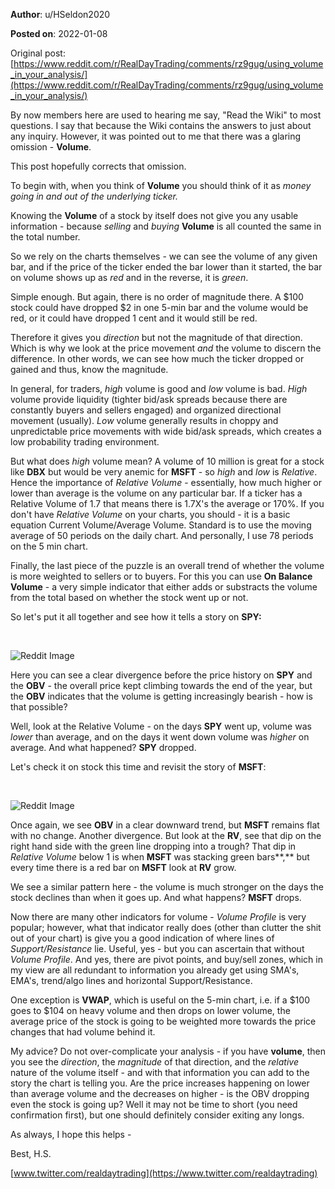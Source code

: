 **Author**: u/HSeldon2020

**Posted on**: 2022-01-08

Original post: [https://www.reddit.com/r/RealDayTrading/comments/rz9gug/using_volume_in_your_analysis/](https://www.reddit.com/r/RealDayTrading/comments/rz9gug/using_volume_in_your_analysis/)

By now members here are used to hearing me say, "Read the Wiki" to most questions.  I say that because the Wiki contains the answers to just about any inquiry.  However, it was pointed out to me that there was a glaring omission - **Volume**.

This post hopefully corrects that omission.  

To begin with, when you think of **Volume** you should think of it as *money going in and out of the underlying ticker.*  

Knowing the **Volume** of a stock by itself does not give you any usable information - because *selling* and *buying* **Volume** is all counted the same in the total number.  

So we rely on the charts themselves - we can see the volume of any given bar, and if the price of the ticker ended the bar lower than it started, the bar on volume shows up as *red* and in the reverse, it is *green*.

Simple enough.  But again, there is no order of magnitude there.  A $100 stock could have dropped $2 in one 5-min bar and the volume would be red, or it could have dropped 1 cent and it would still be red.

Therefore it gives you *direction* but not the magnitude of that direction.  Which is why we look at the price movement *and* the volume to discern the difference.  In other words, we can see how much the ticker dropped or gained and thus, know the magnitude. 

In general, for traders, *high* volume is good and *low* volume is bad.  *High* volume provide liquidity (tighter bid/ask spreads because there are constantly buyers and sellers engaged) and organized directional movement (usually).  *Low* volume generally results in choppy and unpredictable price movements with wide bid/ask spreads, which creates a low probability trading environment. 

But what does *high* volume mean? A volume of 10 million is great for a stock like **DBX** but would be very anemic for **MSFT** \- so *high* and *low* is *Relative*.  Hence the importance of *Relative Volume* \- essentially, how much higher or lower than average is the volume on any particular bar.  If a ticker has a Relative Volume of 1.7 that means there is 1.7X's the average or 170%.    If you don't have *Relative Volume* on your charts, you should - it is a basic equation Current Volume/Average Volume.  Standard is to use the moving average of 50 periods on the daily chart.  And personally, I use 78 periods on the 5 min chart. 

Finally, the last piece of the puzzle is an overall trend of whether the volume is more weighted to sellers or to buyers.  For this you can use **On Balance Volume** \- a very simple indicator that either adds or substracts the volume from the total based on whether the stock went up or not. 

So let's put it all together and see how it tells a story on **SPY:**

&#x200B;

<img src="cache/images/587abc81ffdb2e4de3851fc95922557d.png" alt="Reddit Image">

Here you can see a clear divergence before the price history on **SPY** and the **OBV** \- the overall price kept climbing towards the end of the year, but the **OBV** indicates that the volume is getting increasingly bearish - how is that possible?

Well, look at the Relative Volume - on the days **SPY** went up, volume was *lower* than average, and on the days it went down volume was *higher* on average.  And what happened? **SPY** dropped.  

Let's check it on stock this time and revisit the story of **MSFT**:

&#x200B;

<img src="cache/images/5ad2cf1b2eb67920cceb496304f9c128.png" alt="Reddit Image">

Once again, we see **OBV** in a clear downward trend, but **MSFT** remains flat with no change. Another divergence.  But look at the **RV**, see that dip on the right hand side with the green line dropping into a trough?  That dip in *Relative Volume* below 1 is when **MSFT** was stacking green bars**,** but every time there is a red bar on **MSFT** look at **RV** grow.

We see a similar pattern here - the volume is much stronger on the days the stock declines than when it goes up.  And what happens?  **MSFT** drops. 

Now there are many other indicators for volume - *Volume Profile* is very popular; however, what that indicator really does (other than clutter the shit out of your chart) is give you a good indication of where lines of *Support/Resistance* lie.  Useful, yes - but you can ascertain that without *Volume Profile*.  And yes, there are pivot points, and buy/sell zones, which in my view are all redundant to information you already get using SMA's, EMA's, trend/algo lines and horizontal Support/Resistance.   

One exception is **VWAP**, which is useful on the 5-min chart, i.e. if a $100 goes to $104 on heavy volume and then drops on lower volume, the average price of the stock is going to be weighted more towards the price changes that had volume behind it.  

My advice? Do not over-complicate your analysis - if you have **volume**, then you see the *direction*, the *magnitude* of that direction, and the *relative* nature of the volume itself - and with that information you can add to the story the chart is telling you.  Are the price increases happening on lower than average volume and the decreases on higher - is the OBV dropping even the stock is going up?  Well it may not be time to short (you need confirmation first), but one should definitely consider exiting any longs.

As always, I hope this helps - 

Best, H.S.

[www.twitter.com/realdaytrading](https://www.twitter.com/realdaytrading)